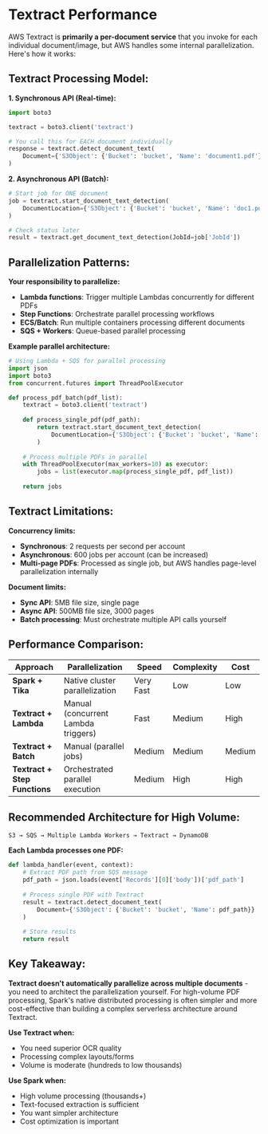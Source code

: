 # Textract Performance
AWS Textract is **primarily a per-document service** that you invoke for each individual document/image, but AWS handles some internal parallelization. Here's how it works:

## Textract Processing Model:

**1. Synchronous API (Real-time):**
```python
import boto3

textract = boto3.client('textract')

# You call this for EACH document individually
response = textract.detect_document_text(
    Document={'S3Object': {'Bucket': 'bucket', 'Name': 'document1.pdf'}}
)
```

**2. Asynchronous API (Batch):**
```python
# Start job for ONE document
job = textract.start_document_text_detection(
    DocumentLocation={'S3Object': {'Bucket': 'bucket', 'Name': 'doc1.pdf'}}
)

# Check status later
result = textract.get_document_text_detection(JobId=job['JobId'])
```

## Parallelization Patterns:

**Your responsibility to parallelize:**
- **Lambda functions**: Trigger multiple Lambdas concurrently for different PDFs
- **Step Functions**: Orchestrate parallel processing workflows
- **ECS/Batch**: Run multiple containers processing different documents
- **SQS + Workers**: Queue-based parallel processing

**Example parallel architecture:**
```python
# Using Lambda + SQS for parallel processing
import json
import boto3
from concurrent.futures import ThreadPoolExecutor

def process_pdf_batch(pdf_list):
    textract = boto3.client('textract')
    
    def process_single_pdf(pdf_path):
        return textract.start_document_text_detection(
            DocumentLocation={'S3Object': {'Bucket': 'bucket', 'Name': pdf_path}}
        )
    
    # Process multiple PDFs in parallel
    with ThreadPoolExecutor(max_workers=10) as executor:
        jobs = list(executor.map(process_single_pdf, pdf_list))
    
    return jobs
```

## Textract Limitations:

**Concurrency limits:**
- **Synchronous**: 2 requests per second per account
- **Asynchronous**: 600 jobs per account (can be increased)
- **Multi-page PDFs**: Processed as single job, but AWS handles page-level parallelization internally

**Document limits:**
- **Sync API**: 5MB file size, single page
- **Async API**: 500MB file size, 3000 pages
- **Batch processing**: Must orchestrate multiple API calls yourself

## Performance Comparison:

| Approach | Parallelization | Speed | Complexity | Cost |
|----------|----------------|--------|------------|------|
| **Spark + Tika** | Native cluster parallelization | Very Fast | Low | Low |
| **Textract + Lambda** | Manual (concurrent Lambda triggers) | Fast | Medium | High |
| **Textract + Batch** | Manual (parallel jobs) | Medium | Medium | Medium |
| **Textract + Step Functions** | Orchestrated parallel execution | Medium | High | High |

## Recommended Architecture for High Volume:

```
S3 → SQS → Multiple Lambda Workers → Textract → DynamoDB
```

**Each Lambda processes one PDF:**
```python
def lambda_handler(event, context):
    # Extract PDF path from SQS message
    pdf_path = json.loads(event['Records'][0]['body'])['pdf_path']
    
    # Process single PDF with Textract
    result = textract.detect_document_text(
        Document={'S3Object': {'Bucket': 'bucket', 'Name': pdf_path}}
    )
    
    # Store results
    return result
```

## Key Takeaway:

**Textract doesn't automatically parallelize across multiple documents** - you need to architect the parallelization yourself. For high-volume PDF processing, Spark's native distributed processing is often simpler and more cost-effective than building a complex serverless architecture around Textract.

**Use Textract when:**
- You need superior OCR quality
- Processing complex layouts/forms
- Volume is moderate (hundreds to low thousands)

**Use Spark when:**
- High volume processing (thousands+)
- Text-focused extraction is sufficient
- You want simpler architecture
- Cost optimization is important
